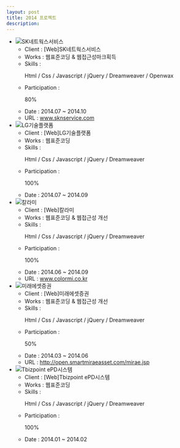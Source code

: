 ```yaml
---
layout: post
title: 2014 프로젝트
description: 
---
```

 <ul class="projects-list">
  <li>
         <div class="img-box"><img src="images/projects/img_pf14.jpg" alt="SK네트웍스서비스" /></div>
         <ul class="txt_info">
             <li><span>Client : </span>[Web]SK네트웍스서비스</li>
             <li><span>Works : </span>웹표준코딩 &amp; 웹접근성마크획득</li>
             <li><span>Skills :</span> <p>Html / Css / Javascript / jQuery / Dreamweaver / Openwax</p></li>
             <li><span>Participation : </span><p class="percent" style="width:80%">80%</p></li>
             <li><span>Date : </span>2014.07 ~ 2014.10</li>
             <li><span>URL : </span><a href="https://www.sknservice.com" target="_blank">www.sknservice.com</a></li>
         </ul>
     </li>
     <li>
         <div class="img-box"><img src="images/projects/img_pf13.jpg" alt="LG기술플랫폼" /></div>
         <ul class="txt_info">
             <li><span>Client : </span>[Web]LG기술플랫폼</li>
             <li><span>Works : </span>웹표준코딩</li>
             <li><span>Skills :</span> <p>Html / Css / Javascript / jQuery / Dreamweaver</p></li>
             <li><span>Participation : </span><p class="percent" style="width:100%">100%</p></li>
             <li><span>Date : </span>2014.07 ~ 2014.09</li>
         </ul>
     </li>
     <li>
         <div class="img-box"><img src="images/projects/img_pf12.jpg" alt="칼라미" /></div>
         <ul class="txt_info">
             <li><span>Client : </span>[Web]칼라미</li>
             <li><span>Works : </span>웹표준코딩 &amp; 웹접근성 개선</li>
             <li><span>Skills :</span> <p>Html / Css / Javascript / jQuery / Dreamweaver</p></li>
             <li><span>Participation : </span><p class="percent" style="width:100%">100%</p></li>
             <li><span>Date : </span>2014.06 ~ 2014.09</li>
             <li><span>URL : </span><a href="https://www.colormi.co.kr" target="_blank">www.colormi.co.kr</a></li>
         </ul>
     </li>
     <li>
         <div class="img-box"><img src="images/projects/img_pf11.jpg" alt="미래에셋증권" /></div>
         <ul class="txt_info">
             <li><span>Client : </span>[Web]미래에셋증권</li>
             <li><span>Works : </span>웹표준코딩 &amp; 웹접근성 개선</li>
             <li><span>Skills :</span> <p>Html / Css / Javascript / jQuery / Dreamweaver</p></li>
             <li><span>Participation : </span><p class="percent" style="width:50%">50%</p></li>
             <li><span>Date : </span>2014.03 ~ 2014.06 </li>
             <li><span>URL : </span><a href="http://open.smartmiraeasset.com/mirae.jsp" target="_blank">http://open.smartmiraeasset.com/mirae.jsp</a></li>
         </ul>
     </li>
     <li>
         <div class="img-box"><img src="images/projects/img_pf10.jpg" alt="Tbizpoint ePD시스템" /></div>
         <ul class="txt_info">
             <li><span>Client : </span>[Web]Tbizpoint ePD시스템</li>
             <li><span>Works : </span>웹표준코딩</li>
             <li><span>Skills :</span> <p>Html / Css / Javascript / jQuery / Dreamweaver</p></li>
             <li><span>Participation : </span><p class="percent" style="width:100%">100%</p></li>
             <li><span>Date : </span>2014.01 ~ 2014.02</li>
         </ul>
     </li>
 </ul>


